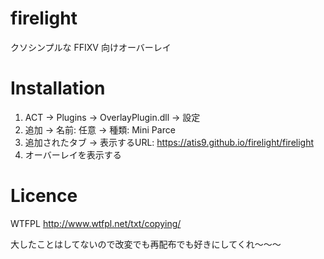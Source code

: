 # firelight

クソシンプルな FFIXV 向けオーバーレイ

# Installation

1. ACT -> Plugins -> OverlayPlugin.dll -> 設定
2. 追加 -> 名前: 任意 -> 種類: Mini Parce
3. 追加されたタブ -> 表示するURL: https://atis9.github.io/firelight/firelight
4. オーバーレイを表示する

# Licence

WTFPL
http://www.wtfpl.net/txt/copying/

大したことはしてないので改変でも再配布でも好きにしてくれ～～～
